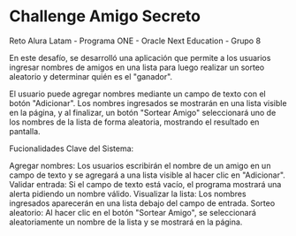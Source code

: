 # Challenge Amigo Secreto
Reto Alura Latam - Programa ONE - Oracle Next Education - Grupo 8

En este desafío, se desarrolló una aplicación que permite a los usuarios ingresar nombres de amigos en una lista para luego realizar un sorteo aleatorio y determinar quién es el "ganador".

El usuario puede agregar nombres mediante un campo de texto con el botón "Adicionar". Los nombres ingresados se mostrarán en una lista visible en la página, y al finalizar, un botón "Sortear Amigo" seleccionará uno de los nombres de la lista de forma aleatoria, mostrando el resultado en pantalla.

Fucionalidades Clave del Sistema:

Agregar nombres: Los usuarios escribirán el nombre de un amigo en un campo de texto y se agregará a una lista visible al hacer clic en "Adicionar".
Validar entrada: Si el campo de texto está vacío, el programa mostrará una alerta pidiendo un nombre válido.
Visualizar la lista: Los nombres ingresados aparecerán en una lista debajo del campo de entrada.
Sorteo aleatorio: Al hacer clic en el botón "Sortear Amigo", se seleccionará aleatoriamente un nombre de la lista y se mostrará en la página.

